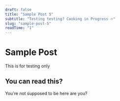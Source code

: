 ```yaml
---
draft: false
title: "Sample Post 5"
subtitle: "Testing testing? Cooking in Progress 🔥"
slug: "sample-post-5"
readTime: "1"
---
```


# Sample Post

This is for testing only

## You can read this?

You're not supposed to be here are you?